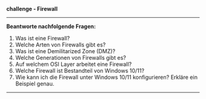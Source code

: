 
**challenge - Firewall**

---

**Beantworte nachfolgende Fragen:**

1. Was ist eine Firewall?
2. Welche Arten von Firewalls gibt es?
3. Was ist eine Demilitarized Zone (DMZ)?
4. Welche Generationen von Firewalls gibt es?
5. Auf welchem OSI Layer arbeitet eine Firewall?
6. Welche Firewall ist Bestandteil von Windows 10/11?
7. Wie kann ich die Firewall unter Windows 10/11 konfigurieren? Erkläre ein Beispiel genau.

---

